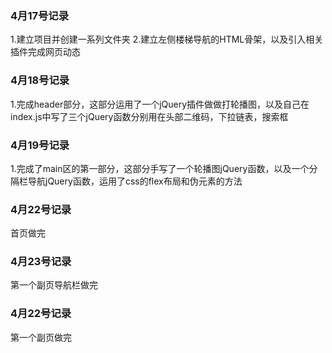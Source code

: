### 4月17号记录

1.建立项目并创建一系列文件夹
2.建立左侧楼梯导航的HTML骨架，以及引入相关插件完成网页动态

### 4月18号记录
1.完成header部分，这部分运用了一个jQuery插件做做打轮播图，以及自己在index.js中写了三个jQuery函数分别用在头部二维码，下拉链表，搜索框

### 4月19号记录
1.完成了main区的第一部分，这部分手写了一个轮播图jQuery函数，以及一个分隔栏导航jQuery函数，运用了css的flex布局和伪元素的方法

### 4月22号记录
首页做完

### 4月23号记录
第一个副页导航栏做完

### 4月22号记录
第一个副页做完